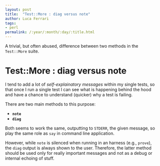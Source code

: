 ```yaml
---
layout: post
title:  "Test::More : diag versus note"
author: Luca Ferrari
tags:
- perl
permalink: /:year/:month/:day/:title.html
---
```

A trivial, but often abused, difference between two methods in the `Test::More` suite.

# Test::More : diag versus note

I tend to add a lot of *self-explainatory messages* within my single tests, so that once I run a single test I can see what is happening behind the hood and have a chance to understand (quicker) why a test is failing.

There are two main methods to this purpose:
- **`note`**
- **`diag`**

Both seems to work the same, outputting to `STDERR`, the given message, so play the same role as `say` in command line application.

However, while `note` is silenced when running in an harness (e.g., `prove`), the `diag` output is always shown to the user. Therefore, the latter method should be used only for really important messages and not as a debug or internal echoing of stuff.
